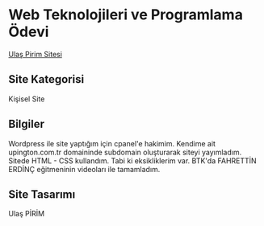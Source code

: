 # Web Teknolojileri ve Programlama Ödevi

[Ulaş Pirim Sitesi](https://ulaspirim.upington.com.tr/)

## Site Kategorisi
Kişisel Site 

## Bilgiler
Wordpress ile site yaptığım için cpanel'e hakimim. Kendime ait upington.com.tr domaininde subdomain oluşturarak siteyi yayımladım.
Sitede HTML - CSS kullandım. Tabi ki eksikliklerim var. BTK'da FAHRETTİN ERDİNÇ eğitmeninin videoları ile tamamladım.

## Site Tasarımı
Ulaş PİRİM
